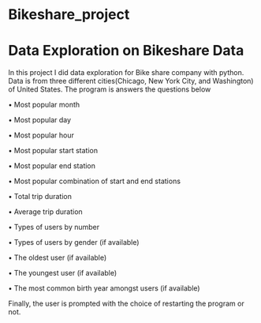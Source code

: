 # Bikeshare_project
# Data Exploration on Bikeshare Data
In this project I did data exploration for Bike share company with python. Data is from three different cities(Chicago, New York City, and Washington) of United States. The program is answers the questions below

• Most popular month

• Most popular day

• Most popular hour

• Most popular start station

• Most popular end station

• Most popular combination of start and end stations

• Total trip duration

• Average trip duration

• Types of users by number

• Types of users by gender (if available)

• The oldest user (if available)

• The youngest user (if available)

• The most common birth year amongst users (if available)

Finally, the user is prompted with the choice of restarting the program or not.
